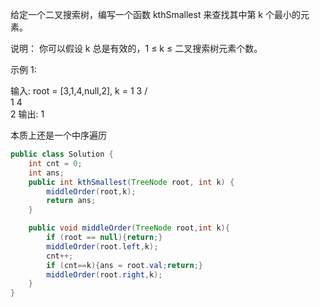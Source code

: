 给定一个二叉搜索树，编写一个函数 kthSmallest 来查找其中第 k 个最小的元素。

说明：
你可以假设 k 总是有效的，1 ≤ k ≤ 二叉搜索树元素个数。

示例 1:

输入: root = [3,1,4,null,2], k = 1
   3
  / \
 1   4
  \
   2
输出: 1

本质上还是一个中序遍历

```java
public class Solution {
    int cnt = 0;
    int ans;
    public int kthSmallest(TreeNode root, int k) {
        middleOrder(root,k);
        return ans;
    }

    public void middleOrder(TreeNode root,int k){
        if (root == null){return;}
        middleOrder(root.left,k);
        cnt++;
        if (cnt==k){ans = root.val;return;}
        middleOrder(root.right,k);
    }
}
```

